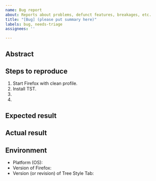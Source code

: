 ```yaml
---
name: Bug report
about: Reports about problems, defunct features, breakages, etc.
title: "[Bug] (please put summary here)"
labels: bug, needs-triage
assignees: ''

---
```


<!--
PLEASE FILL THIS TEMPLATE TO MAKE YOUR REPORT MORE HELPFUL FOR THE DEVELOPER!!
If you don't know what is "good feedback", here is a guideline:
  https://github.com/piroor/treestyletab/blob/master/CONTRIBUTING.md
And here is an example of enough helpful bug report:
  https://github.com/piroor/treestyletab/issues/2267
If you have any question about customization, it should be posted as a discussion instead of an issue:
  https://github.com/piroor/treestyletab/discussions

For Japanese people:
英語は不得意、という場合は日本語で書いてもOKです。ただし、
「新規プロファイルでFirefoxを起動する所からの現象の再現手順（再現条件）」
「期待される結果」「実際の結果」は必ず書くようにして下さい。
-->

## Abstract

## Steps to reproduce

<!--
Please investigate complete steps required to reproduce the problem from scratch,
on a clean environment with a new profile. See also:
https://github.com/piroor/treestyletab/wiki/How-to-minimize-conditions-to-reproduce-a-problem
-->

 1. Start Firefox with clean profile.
 2. Install TST.
 3. 
 4. 

<!--
Please describe how to reproduce your problem on my (developer/author/other peoples') environment.
If your issue is related to tree structure, figures or screenshots will help me a lot, like:

```
A
\- B (collapsed)
C
\- D
E (selected)
```
-->

## Expected result

<!--
Please describe what should happen.
Edited screenshots or screencast may help my understanding.
-->

## Actual result

<!--
Please describe what actually happens.
Screenshots or screencast may help my understanding.

Messages in ["Console" of the developer tools](https://github.com/piroor/treestyletab/wiki/How-to-inspect-tree-of-tabs#how-to-start-debugger-for-tree-style-tab) may help investigation also.
-->

## Environment

 * Platform (OS): 
 * Version of Firefox: <!-- put exact version like "63.0" instead of "latest", because there are multiple  "latest" versions for each "release", "beta" and "nightly" edition. -->
 * Version (or revision) of Tree Style Tab: <!-- put exact version like "2.6.6" instead of "latest", because the "latest" version will change day by day. -->
